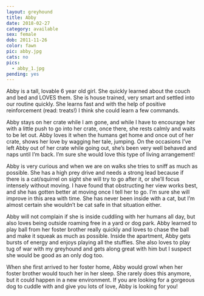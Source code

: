 ```yaml
---
layout: greyhound
title: Abby
date: 2018-02-27
category: available
sex: female
dob: 2011-11-26
color: fawn
pic: abby.jpg
cats: no
pics:
  - abby_1.jpg
pending: yes
---
```


Abby is a tall, lovable 6 year old girl. She quickly learned about the couch and bed and LOVES them. She is house trained, very smart and settled into our routine quickly. She learns fast and with the help of positive reinforcement (read: treats!) I think she could learn a few commands.

Abby stays on her crate while I am gone, and while I have to encourage her with a little push to go into her crate, once there, she rests calmly and waits to be let out. Abby loves it when the humans get home and once out of her crate, shows her love by wagging her tale, jumping. On the occasions I’ve left Abby out of her crate while going out, she’s been very well behaved and naps until I’m back. I’m sure she would love this type of living arrangement!

Abby is very curious and when we are on walks she tries to sniff as much as possible. She has a high prey drive and needs a strong lead because if there is a cat/squirrel on sight she will try to go after it, or she’ll focus intensely without moving. I have found that obstructing her view works best, and she has gotten better at moving once I tell her to go. I’m sure she will improve in this area with time. She has never been inside with a cat, but I’m almost certain she wouldn’t be cat safe in that situation either.

Abby will not complain if she is inside cuddling with her humans all day, but also loves being outside roaming free in a yard or dog park. Abby learned to play ball from her foster brother really quickly and loves to chase the ball and make it squeak as much as possible. Inside the apartment, Abby gets bursts of energy and enjoys playing all the stuffies. She also loves to play tug of war with my greyhound and gets along great with him but I suspect she would be good as an only dog too.

When she first arrived to her foster home, Abby would growl when her foster brother would touch her in her sleep. She rarely does this anymore, but it could happen in a new environment. 
If you are looking for a gorgeous dog to cuddle with and give you lots of love, Abby is looking for you!
